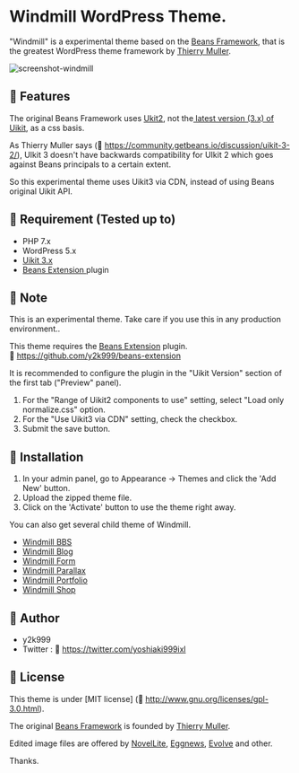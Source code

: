 # Windmill WordPress Theme.

"Windmill" is a experimental theme based on the <a href="https://www.getbeans.io/" target="_blank">Beans Framework</a>, that is the greatest WordPress theme framework by <a href="https://twitter.com/TweetyThierry" target="_blank">Thierry Muller</a>.


![screenshot-windmill](https://user-images.githubusercontent.com/53717680/128598261-226ce2d7-9021-43f7-8a7d-4b83e3cb5ec2.jpg)


## :blue_book: Features

The original Beans Framework uses <a href="https://getuikit.com/v2/" target="_blank">Ukit2</a>, not the<a href="https://getuikit.com/" target="_blank"> latest version (3.x) of Uikit</a>, as a css basis.

As Thierry Muller says (:bookmark: https://community.getbeans.io/discussion/uikit-3-2/), UIkit 3 doesn't have backwards compatibility for UIkit 2 which goes against Beans principals to a certain extent.

So this experimental theme uses Uikit3 via CDN, instead of using Beans original Uikit API.


## :blue_book: Requirement (Tested up to)

* PHP 7.x
* WordPress 5.x
* <a href="https://getuikit.com/" target="_blank">Uikit 3.x</a>
* <a href="https://github.com/y2k999/beans-extension" target="_blank">Beans Extension </a>plugin


## :blue_book: Note

This is an experimental theme.
Take care if you use this in any production environment..

This theme requires the <a href="https://github.com/y2k999/beans-extension" target="_blank">Beans Extension</a> plugin.  
:bookmark: https://github.com/y2k999/beans-extension

It is recommended to configure the plugin in the "Uikit Version" section of the first tab ("Preview" panel).
1. For the "Range of Uikit2 components to use" setting, select "Load only normalize.css" option.
2. For the "Use Uikit3 via CDN" setting, check the checkbox.
3. Submit the save button.


## :blue_book: Installation

1. In your admin panel, go to Appearance -> Themes and click the 'Add New' button.
2. Upload the zipped theme file.
3. Click on the 'Activate' button to use the theme right away.

You can also get several child theme of Windmill.
* <a href="https://github.com/y2k999/windmill-bbs" target="_blank">Windmill BBS</a>
* <a href="https://github.com/y2k999/windmill-blog" target="_blank">Windmill Blog</a>
* <a href="https://github.com/y2k999/windmill-form" target="_blank">Windmill Form</a>
* <a href="https://github.com/y2k999/windmill-parallax" target="_blank">Windmill Parallax</a>
* <a href="https://github.com/y2k999/windmill-portfolio" target="_blank">Windmill Portfolio</a>
* <a href="https://github.com/y2k999/windmill-shop" target="_blank">Windmill Shop</a>


## :blue_book: Author

* y2k999
* Twitter : :bookmark: https://twitter.com/yoshiaki999ixl


## :blue_book: License

This theme is under [MIT license] (:bookmark: http://www.gnu.org/licenses/gpl-3.0.html).

The original <a href="https://www.getbeans.io/" target="_blank">Beans Framework</a> is founded by <a href="https://twitter.com/TweetyThierry" target="_blank">Thierry Muller</a>.

Edited image files are offered by <a href="http://www.themehunk.com/product/novellite-one-page-wordpress-theme/" target="_blank">NovelLite</a>, <a href="https://themeegg.com/themes/eggnews/" target="_blank">Eggnews</a>, <a href="https://themeegg.com/themes/eggnews/" target="_blank">Evolve</a> and other.

Thanks.
